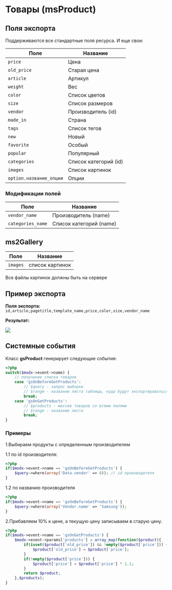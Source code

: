 # Товары (msProduct)

## Поля экспорта

Поддерживаются все стандартные поля ресурса. И еще свои:

| Поле                    | Название              |
| ----------------------- | --------------------- |
| `price`                 | Цена                  |
| `old_price`             | Старая цена           |
| `article`               | Артикул               |
| `weight`                | Вес                   |
| `color`                 | Список цветов         |
| `size`                  | Список размеров       |
| `vendor`                | Производитель (id)    |
| `made_in`               | Страна                |
| `tags`                  | Список тегов          |
| `new`                   | Новый                 |
| `favorite`              | Особый                |
| `popular`               | Популярный            |
| `categories`            | Список категорий (id) |
| `images`                | Список картинок       |
| `option.название_опции` | Опции                 |

### Модификации полей

| Поле              | Название                |
| ----------------- | ----------------------- |
| `vendor_name`     | Производитель (name)    |
| `categories_name` | Список категорий (name) |

## ms2Gallery

| Поле     | Название        |
| -------- | --------------- |
| `images` | список картинок |

Все файлы картинок должны быть на сервере

## Пример экспорта

**Поля экспорта:** `id,article,pagetitle,template_name,price,color,size,vendor_name`

**Результат:**

![](https://file.modx.pro/files/f/f/b/ffb1ea453acd93b6409c9415ee516096.jpg)

## Системные события

Класс **gsProduct** генерирует следующие события:

```php
<?php
switch($modx->event->name) {
    // получение списка товаров
    case 'gsOnBeforeGetProducts':
        // $query - запрос выборки
        // $range - название листа таблицы, куда будут экспортироваться данные
        break;
    case 'gsOnGetProducts':
        // $products - массив товаров со всеми полями
        // $range - название листа
        break;
}
```

### Примеры

1.Выбираем продукты с определенным производителем

1.1 по id производителя:

```php
<?php
if($modx->event->name == 'gsOnBeforeGetProducts') {
    $query->where(array('Data.vendor' => 8)); // id производителя
}
```

1.2 по названию производителя

```php
<?php
if($modx->event->name == 'gsOnBeforeGetProducts') {
    $query->where(array('Vendor.name' => 'Samsung'));
}
```

2.Прибавляем 10% к цене, а текущую цену записываем в старую цену.

```php
<?php
if($modx->event->name == 'gsOnGetProducts') {
    $modx->event->params['products'] = array_map(function($product){
        if(isset($product['old_price']) && !empty($product['price'])) {
            $product['old_price'] = $product['price'];
        }
        if(!empty($product['price'])) {
            $product['price'] = $product['price'] * 1.1;
        }
        return $product;
    },$products);
}
```
